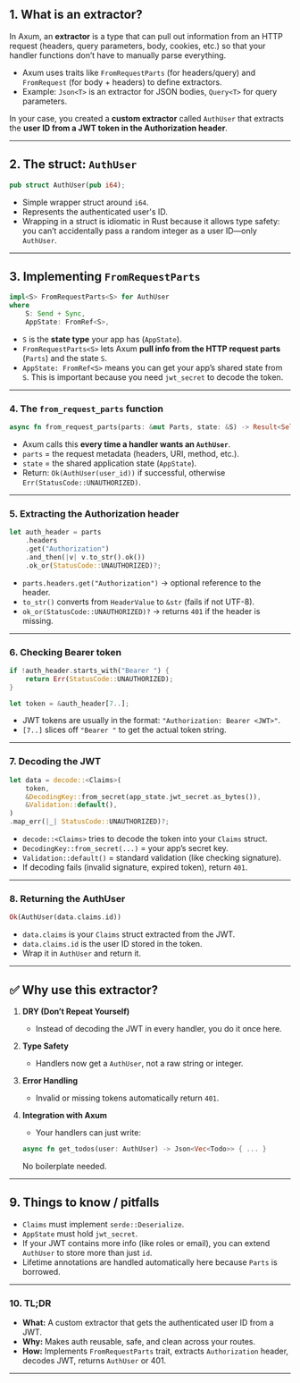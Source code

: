 ## **1. What is an extractor?**

In Axum, an **extractor** is a type that can pull out information from an HTTP request (headers, query parameters, body, cookies, etc.) so that your handler functions don’t have to manually parse everything.

* Axum uses traits like `FromRequestParts` (for headers/query) and `FromRequest` (for body + headers) to define extractors.
* Example: `Json<T>` is an extractor for JSON bodies, `Query<T>` for query parameters.

In your case, you created a **custom extractor** called `AuthUser` that extracts the **user ID from a JWT token in the Authorization header**.

---

## **2. The struct: `AuthUser`**

```rust
pub struct AuthUser(pub i64);
```

* Simple wrapper struct around `i64`.
* Represents the authenticated user's ID.
* Wrapping in a struct is idiomatic in Rust because it allows type safety: you can’t accidentally pass a random integer as a user ID—only `AuthUser`.

---

## **3. Implementing `FromRequestParts`**

```rust
impl<S> FromRequestParts<S> for AuthUser
where
    S: Send + Sync,
    AppState: FromRef<S>,
```

* `S` is the **state type** your app has (`AppState`).
* `FromRequestParts<S>` lets Axum **pull info from the HTTP request parts** (`Parts`) and the state `S`.
* `AppState: FromRef<S>` means you can get your app’s shared state from `S`. This is important because you need `jwt_secret` to decode the token.

---

### **4. The `from_request_parts` function**

```rust
async fn from_request_parts(parts: &mut Parts, state: &S) -> Result<Self, Self::Rejection>
```

* Axum calls this **every time a handler wants an `AuthUser`**.
* `parts` = the request metadata (headers, URI, method, etc.).
* `state` = the shared application state (`AppState`).
* Return: `Ok(AuthUser(user_id))` if successful, otherwise `Err(StatusCode::UNAUTHORIZED)`.

---

### **5. Extracting the Authorization header**

```rust
let auth_header = parts
    .headers
    .get("Authorization")
    .and_then(|v| v.to_str().ok())
    .ok_or(StatusCode::UNAUTHORIZED)?;
```

* `parts.headers.get("Authorization")` → optional reference to the header.
* `to_str()` converts from `HeaderValue` to `&str` (fails if not UTF-8).
* `ok_or(StatusCode::UNAUTHORIZED)?` → returns `401` if the header is missing.

---

### **6. Checking Bearer token**

```rust
if !auth_header.starts_with("Bearer ") {
    return Err(StatusCode::UNAUTHORIZED);
}

let token = &auth_header[7..];
```

* JWT tokens are usually in the format: `"Authorization: Bearer <JWT>"`.
* `[7..]` slices off `"Bearer "` to get the actual token string.

---

### **7. Decoding the JWT**

```rust
let data = decode::<Claims>(
    token,
    &DecodingKey::from_secret(app_state.jwt_secret.as_bytes()),
    &Validation::default(),
)
.map_err(|_| StatusCode::UNAUTHORIZED)?;
```

* `decode::<Claims>` tries to decode the token into your `Claims` struct.
* `DecodingKey::from_secret(...)` = your app’s secret key.
* `Validation::default()` = standard validation (like checking signature).
* If decoding fails (invalid signature, expired token), return `401`.

---

### **8. Returning the AuthUser**

```rust
Ok(AuthUser(data.claims.id))
```

* `data.claims` is your `Claims` struct extracted from the JWT.
* `data.claims.id` is the user ID stored in the token.
* Wrap it in `AuthUser` and return it.

---

## ✅ **Why use this extractor?**

1. **DRY (Don’t Repeat Yourself)**

   * Instead of decoding the JWT in every handler, you do it once here.

2. **Type Safety**

   * Handlers now get a `AuthUser`, not a raw string or integer.

3. **Error Handling**

   * Invalid or missing tokens automatically return `401`.

4. **Integration with Axum**

   * Your handlers can just write:

   ```rust
   async fn get_todos(user: AuthUser) -> Json<Vec<Todo>> { ... }
   ```

   No boilerplate needed.

---

## **9. Things to know / pitfalls**

* `Claims` must implement `serde::Deserialize`.
* `AppState` must hold `jwt_secret`.
* If your JWT contains more info (like roles or email), you can extend `AuthUser` to store more than just `id`.
* Lifetime annotations are handled automatically here because `Parts` is borrowed.

---

### **10. TL;DR**

* **What:** A custom extractor that gets the authenticated user ID from a JWT.
* **Why:** Makes auth reusable, safe, and clean across your routes.
* **How:** Implements `FromRequestParts` trait, extracts `Authorization` header, decodes JWT, returns `AuthUser` or 401.

---

